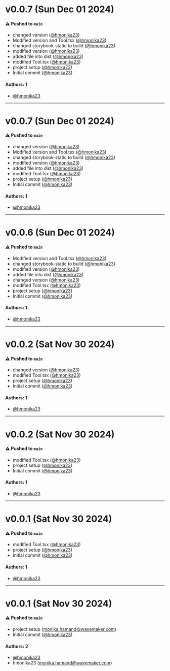 # v0.0.7 (Sun Dec 01 2024)

#### ⚠️ Pushed to `main`

- changed version ([@hmonika23](https://github.com/hmonika23))
- Modified version and Tool.tsx ([@hmonika23](https://github.com/hmonika23))
- changed storybook-static to build ([@hmonika23](https://github.com/hmonika23))
- modified version ([@hmonika23](https://github.com/hmonika23))
- added file into dist ([@hmonika23](https://github.com/hmonika23))
- modified Tool.tsx ([@hmonika23](https://github.com/hmonika23))
- project setup ([@hmonika23](https://github.com/hmonika23))
- Initial commit ([@hmonika23](https://github.com/hmonika23))

#### Authors: 1

- [@hmonika23](https://github.com/hmonika23)

---

# v0.0.7 (Sun Dec 01 2024)

#### ⚠️ Pushed to `main`

- changed version ([@hmonika23](https://github.com/hmonika23))
- Modified version and Tool.tsx ([@hmonika23](https://github.com/hmonika23))
- changed storybook-static to build ([@hmonika23](https://github.com/hmonika23))
- modified version ([@hmonika23](https://github.com/hmonika23))
- added file into dist ([@hmonika23](https://github.com/hmonika23))
- modified Tool.tsx ([@hmonika23](https://github.com/hmonika23))
- project setup ([@hmonika23](https://github.com/hmonika23))
- Initial commit ([@hmonika23](https://github.com/hmonika23))

#### Authors: 1

- [@hmonika23](https://github.com/hmonika23)

---

# v0.0.6 (Sun Dec 01 2024)

#### ⚠️ Pushed to `main`

- Modified version and Tool.tsx ([@hmonika23](https://github.com/hmonika23))
- changed storybook-static to build ([@hmonika23](https://github.com/hmonika23))
- modified version ([@hmonika23](https://github.com/hmonika23))
- added file into dist ([@hmonika23](https://github.com/hmonika23))
- changed version ([@hmonika23](https://github.com/hmonika23))
- modified Tool.tsx ([@hmonika23](https://github.com/hmonika23))
- project setup ([@hmonika23](https://github.com/hmonika23))
- Initial commit ([@hmonika23](https://github.com/hmonika23))

#### Authors: 1

- [@hmonika23](https://github.com/hmonika23)

---

# v0.0.2 (Sat Nov 30 2024)

#### ⚠️ Pushed to `main`

- changed version ([@hmonika23](https://github.com/hmonika23))
- modified Tool.tsx ([@hmonika23](https://github.com/hmonika23))
- project setup ([@hmonika23](https://github.com/hmonika23))
- Initial commit ([@hmonika23](https://github.com/hmonika23))

#### Authors: 1

- [@hmonika23](https://github.com/hmonika23)

---

# v0.0.2 (Sat Nov 30 2024)

#### ⚠️ Pushed to `main`

- modified Tool.tsx ([@hmonika23](https://github.com/hmonika23))
- project setup ([@hmonika23](https://github.com/hmonika23))
- Initial commit ([@hmonika23](https://github.com/hmonika23))

#### Authors: 1

- [@hmonika23](https://github.com/hmonika23)

---

# v0.0.1 (Sat Nov 30 2024)

#### ⚠️ Pushed to `main`

- modified Tool.tsx ([@hmonika23](https://github.com/hmonika23))
- project setup ([@hmonika23](https://github.com/hmonika23))
- Initial commit ([@hmonika23](https://github.com/hmonika23))

#### Authors: 1

- [@hmonika23](https://github.com/hmonika23)

---

# v0.0.1 (Sat Nov 30 2024)

#### ⚠️ Pushed to `main`

- project setup (monika.hamand@wavemaker.com)
- Initial commit ([@hmonika23](https://github.com/hmonika23))

#### Authors: 2

- [@hmonika23](https://github.com/hmonika23)
- hmonika23 (monika.hamand@wavemaker.com)
